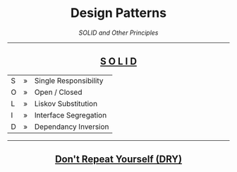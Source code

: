 <h1 align="center">Design Patterns</h1>
<p align="center"><i>SOLID and Other Principles</i></p>

<hr></hr>
<h2 align="center"><a href="https://github.com/Gandjurov/DesignPatterns/tree/master/01.SOLID/SOLID%20Principles">S O L I D</a></h2>

<div align="center">
	<table align="center" border="0">
		<tr><td>S</td> <td>&#187;</td> <td>Single Responsibility</td></tr>
		<tr><td>O</td> <td>&#187;</td> <td>Open / Closed</td></tr>
		<tr><td>L</td> <td>&#187;</td> <td>Liskov Substitution</td></tr>
		<tr><td>I</td> <td>&#187;</td> <td>Interface Segregation</td></tr>
		<tr><td>D</td> <td>&#187;</td> <td>Dependancy Inversion</td></tr>
	</table>
</div>

<hr></hr>
<h2 align="center"><a href="https://github.com/Gandjurov/DesignPatterns/tree/master/02.DRY/DRY">Don't Repeat Yourself (DRY)</a></h2>